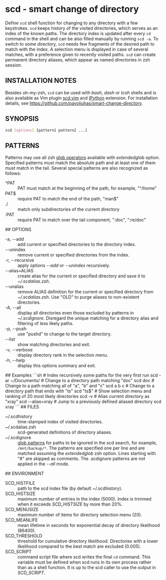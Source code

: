 # scd - smart change of directory
Define `scd` shell function for changing to any directory with
a few keystrokes.
`scd` keeps history of the visited directories, which serves as an index of
the known paths.  The directory index is updated after every `cd` command in
the shell and can be also filled manually by running `scd -a`.  To switch to
some directory, `scd` needs few fragments of the desired path to match with
the index.  A selection menu is displayed in case of several matches, with a
preference given to recently visited paths.  `scd` can create permanent
directory aliases, which appear as named directories in zsh session.
## INSTALLATION NOTES
Besides oh-my-zsh, `scd` can be used with *bash*, *dash* or *tcsh*
shells and is also available as Vim plugin
[scd.vim](https://github.com/pavoljuhas/scd.vim) and
[IPython](https://ipython.org) extension.  For installation details, see
<https://github.com/pavoljuhas/smart-change-directory>.
## SYNOPSIS
```sh
scd [options] [pattern1 pattern2 ...]
```
## PATTERNS
Patterns may use all zsh [glob operators](
http://zsh.sourceforge.net/Doc/Release/Expansion.html#Glob-Operators)
available with *extendedglob* option.  Specified patterns must match
the absolute path and at least one of them must match in the tail.
Several special patterns are also recognized as follows:
<dl><dt>
^PAT</dt><dd>
  PAT must match at the beginning of the path, for example, "^/home"</dd><dt>
PAT$</dt><dd>
  require PAT to match the end of the path, "man$"</dd><dt>
./</dt><dd>
  match only subdirectories of the current directory</dd><dt>
:PAT</dt><dd>
  require PAT to match over the tail component, ":doc", ":re/doc"</dd>
</dl>
## OPTIONS
<dl><dt>
-a, --add</dt><dd>
  add current or specified directories to the directory index.</dd><dt>
--unindex</dt><dd>
  remove current or specified directories from the index.</dd><dt>
-r, --recursive</dt><dd>
  apply options <em>--add</em> or <em>--unindex</em> recursively.</dd><dt>
--alias=ALIAS</dt><dd>
  create alias for the current or specified directory and save it to
  <em>~/.scdalias.zsh</em>.</dd><dt>
--unalias</dt><dd>
  remove ALIAS definition for the current or specified directory from
  <em>~/.scdalias.zsh</em>.  Use "OLD" to purge aliases to non-existent
  directories.</dd><dt>
-A, --all</dt><dd>
  display all directories even those excluded by patterns in
  <em>~/.scdignore</em>.  Disregard the unique matching for a
  directory alias and filtering of less likely paths.</dd><dt>
-p, --push</dt><dd>
  use "pushd" to change to the target directory.</dd><dt>
--list</dt><dd>
  show matching directories and exit.</dd><dt>
-v, --verbose</dt><dd>
  display directory rank in the selection menu.</dd><dt>
-h, --help</dt><dd>
  display this options summary and exit.</dd>
</dl>
## Examples
```sh
# Index recursively some paths for the very first run
scd -ar ~/Documents/
# Change to a directory path matching "doc"
scd doc
# Change to a path matching all of "a", "b" and "c"
scd a b c
# Change to a directory path that ends with "ts"
scd "ts$"
# Show selection menu and ranking of 20 most likely directories
scd -v
# Alias current directory as "xray"
scd --alias=xray
# Jump to a previously defined aliased directory
scd xray
```
## FILES
<dl><dt>
~/.scdhistory</dt><dd>
    time-stamped index of visited directories.</dd><dt>
~/.scdalias.zsh</dt><dd>
    scd-generated definitions of directory aliases.</dd><dt>
~/.scdignore</dt><dd>
    <a href="http://zsh.sourceforge.net/Doc/Release/Expansion.html#Glob-Operators">
    glob patterns</a> for paths to be ignored in the scd search, for example,
    <code>/mnt/backup/*</code>.  The patterns are specified one per line
    and are matched assuming the <em>extendedglob</em> zsh option.  Lines
    starting with "#" are skipped as comments.  The .scdignore patterns
    are not applied in the <em>--all</em> mode.</dd>
</dl>
## ENVIRONMENT
<dl><dt>
SCD_HISTFILE</dt><dd>
    path to the scd index file (by default ~/.scdhistory).</dd><dt>
SCD_HISTSIZE</dt><dd>
    maximum number of entries in the index (5000).  Index is trimmed when it
    exceeds <em>SCD_HISTSIZE</em> by more than 20%.</dd><dt>
SCD_MENUSIZE</dt><dd>
    maximum number of items for directory selection menu (20).</dd><dt>
SCD_MEANLIFE</dt><dd>
    mean lifetime in seconds for exponential decay of directory
    likelihood (86400).</dd><dt>
SCD_THRESHOLD</dt><dd>
    threshold for cumulative directory likelihood.  Directories with
    a lower likelihood compared to the best match are excluded (0.005).
    </dd><dt>
SCD_SCRIPT</dt><dd>
    command script file where scd writes the final <code>cd</code>
    command.  This variable must be defined when scd runs in its own
    process rather than as a shell function.  It is up to the
    scd caller to use the output in <em>SCD_SCRIPT</em>.</dd>
</dl>
